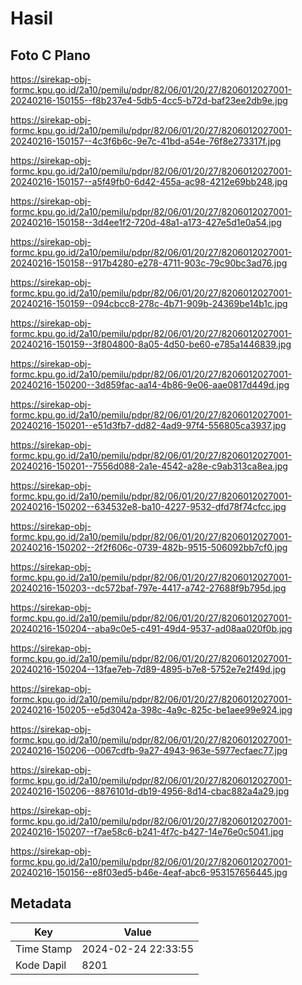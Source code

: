 # Hasil

## Foto C Plano

https://sirekap-obj-formc.kpu.go.id/2a10/pemilu/pdpr/82/06/01/20/27/8206012027001-20240216-150155--f8b237e4-5db5-4cc5-b72d-baf23ee2db9e.jpg

https://sirekap-obj-formc.kpu.go.id/2a10/pemilu/pdpr/82/06/01/20/27/8206012027001-20240216-150157--4c3f6b6c-9e7c-41bd-a54e-76f8e273317f.jpg

https://sirekap-obj-formc.kpu.go.id/2a10/pemilu/pdpr/82/06/01/20/27/8206012027001-20240216-150157--a5f49fb0-6d42-455a-ac98-4212e69bb248.jpg

https://sirekap-obj-formc.kpu.go.id/2a10/pemilu/pdpr/82/06/01/20/27/8206012027001-20240216-150158--3d4ee1f2-720d-48a1-a173-427e5d1e0a54.jpg

https://sirekap-obj-formc.kpu.go.id/2a10/pemilu/pdpr/82/06/01/20/27/8206012027001-20240216-150158--917b4280-e278-4711-903c-79c90bc3ad76.jpg

https://sirekap-obj-formc.kpu.go.id/2a10/pemilu/pdpr/82/06/01/20/27/8206012027001-20240216-150159--094cbcc8-278c-4b71-909b-24369be14b1c.jpg

https://sirekap-obj-formc.kpu.go.id/2a10/pemilu/pdpr/82/06/01/20/27/8206012027001-20240216-150159--3f804800-8a05-4d50-be60-e785a1446839.jpg

https://sirekap-obj-formc.kpu.go.id/2a10/pemilu/pdpr/82/06/01/20/27/8206012027001-20240216-150200--3d859fac-aa14-4b86-9e06-aae0817d449d.jpg

https://sirekap-obj-formc.kpu.go.id/2a10/pemilu/pdpr/82/06/01/20/27/8206012027001-20240216-150201--e51d3fb7-dd82-4ad9-97f4-556805ca3937.jpg

https://sirekap-obj-formc.kpu.go.id/2a10/pemilu/pdpr/82/06/01/20/27/8206012027001-20240216-150201--7556d088-2a1e-4542-a28e-c9ab313ca8ea.jpg

https://sirekap-obj-formc.kpu.go.id/2a10/pemilu/pdpr/82/06/01/20/27/8206012027001-20240216-150202--634532e8-ba10-4227-9532-dfd78f74cfcc.jpg

https://sirekap-obj-formc.kpu.go.id/2a10/pemilu/pdpr/82/06/01/20/27/8206012027001-20240216-150202--2f2f606c-0739-482b-9515-506092bb7cf0.jpg

https://sirekap-obj-formc.kpu.go.id/2a10/pemilu/pdpr/82/06/01/20/27/8206012027001-20240216-150203--dc572baf-797e-4417-a742-27688f9b795d.jpg

https://sirekap-obj-formc.kpu.go.id/2a10/pemilu/pdpr/82/06/01/20/27/8206012027001-20240216-150204--aba9c0e5-c491-49d4-9537-ad08aa020f0b.jpg

https://sirekap-obj-formc.kpu.go.id/2a10/pemilu/pdpr/82/06/01/20/27/8206012027001-20240216-150204--13fae7eb-7d89-4895-b7e8-5752e7e2f49d.jpg

https://sirekap-obj-formc.kpu.go.id/2a10/pemilu/pdpr/82/06/01/20/27/8206012027001-20240216-150205--e5d3042a-398c-4a9c-825c-be1aee99e924.jpg

https://sirekap-obj-formc.kpu.go.id/2a10/pemilu/pdpr/82/06/01/20/27/8206012027001-20240216-150206--0067cdfb-9a27-4943-963e-5977ecfaec77.jpg

https://sirekap-obj-formc.kpu.go.id/2a10/pemilu/pdpr/82/06/01/20/27/8206012027001-20240216-150206--8876101d-db19-4956-8d14-cbac882a4a29.jpg

https://sirekap-obj-formc.kpu.go.id/2a10/pemilu/pdpr/82/06/01/20/27/8206012027001-20240216-150207--f7ae58c6-b241-4f7c-b427-14e76e0c5041.jpg

https://sirekap-obj-formc.kpu.go.id/2a10/pemilu/pdpr/82/06/01/20/27/8206012027001-20240216-150156--e8f03ed5-b46e-4eaf-abc6-953157656445.jpg


## Metadata

| Key        | Value               |
| ---------- | ------------------- |
| Time Stamp | 2024-02-24 22:33:55 |
| Kode Dapil | 8201                |



